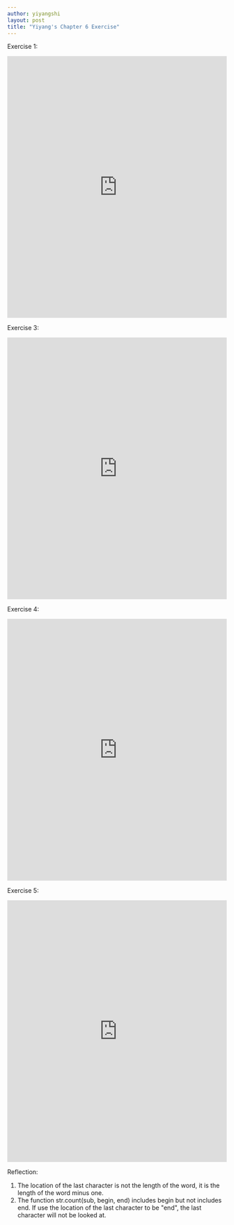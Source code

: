 ```yaml
---
author: yiyangshi
layout: post
title: "Yiyang's Chapter 6 Exercise"
---
```


Exercise 1:
<iframe src="https://trinket.io/embed/python/caee313d3b" width="100%" height="600" frameborder="0" marginwidth="0" marginheight="0" allowfullscreen></iframe>

Exercise 3:
<iframe src="https://trinket.io/embed/python/ba3331785f" width="100%" height="600" frameborder="0" marginwidth="0" marginheight="0" allowfullscreen></iframe>

Exercise 4:
<iframe src="https://trinket.io/embed/python/709820c738" width="100%" height="600" frameborder="0" marginwidth="0" marginheight="0" allowfullscreen></iframe>

Exercise 5:
<iframe src="https://trinket.io/embed/python/b1c453fc84" width="100%" height="600" frameborder="0" marginwidth="0" marginheight="0" allowfullscreen></iframe>

Reflection:
1. The location of the last character is not the length of the word, it is the length of the word minus one.
2. The function str.count(sub, begin, end) includes begin but not includes end. If use the location of the last character to be "end", the last character will not be looked at.
